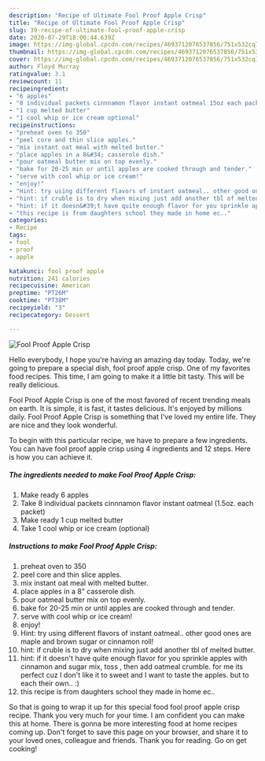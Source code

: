 ```yaml
---
description: "Recipe of Ultimate Fool Proof Apple Crisp"
title: "Recipe of Ultimate Fool Proof Apple Crisp"
slug: 39-recipe-of-ultimate-fool-proof-apple-crisp
date: 2020-07-29T18:00:44.639Z
image: https://img-global.cpcdn.com/recipes/4693712076537856/751x532cq70/fool-proof-apple-crisp-recipe-main-photo.jpg
thumbnail: https://img-global.cpcdn.com/recipes/4693712076537856/751x532cq70/fool-proof-apple-crisp-recipe-main-photo.jpg
cover: https://img-global.cpcdn.com/recipes/4693712076537856/751x532cq70/fool-proof-apple-crisp-recipe-main-photo.jpg
author: Floyd Murray
ratingvalue: 3.1
reviewcount: 11
recipeingredient:
- "6 apples"
- "8 individual packets cinnnamon flavor instant oatmeal 15oz each packet"
- "1 cup melted butter"
- "1 cool whip or ice cream optional"
recipeinstructions:
- "preheat oven to 350"
- "peel core and thin slice apples."
- "mix instant oat meal with melted butter."
- "place apples in a 8&#34; casserole dish."
- "pour oatmeal butter mix on top evenly."
- "bake for 20-25 min or until apples are cooked through and tender."
- "serve with cool whip or ice cream!"
- "enjoy!"
- "Hint: try using different flavors of instant oatmeal.. other good ones are maple and brown sugar or cinnamon roll!"
- "hint: if cruble is to dry when mixing just add another tbl of melted butter."
- "hint: if it doesn&#39;t have quite enough flavor for you sprinkle apples with cinnamon and sugar mix, toss , then add oatmeal crumble. for me its perfect cuz I don&#39;t like it to sweet and I want to taste the apples. but to each their own.. :)"
- "this recipe is from daughters school they made in home ec.."
categories:
- Recipe
tags:
- fool
- proof
- apple

katakunci: fool proof apple 
nutrition: 241 calories
recipecuisine: American
preptime: "PT26M"
cooktime: "PT38M"
recipeyield: "3"
recipecategory: Dessert

---
```



![Fool Proof Apple Crisp](https://img-global.cpcdn.com/recipes/4693712076537856/751x532cq70/fool-proof-apple-crisp-recipe-main-photo.jpg)

Hello everybody, I hope you're having an amazing day today. Today, we're going to prepare a special dish, fool proof apple crisp. One of my favorites food recipes. This time, I am going to make it a little bit tasty. This will be really delicious.



Fool Proof Apple Crisp is one of the most favored of recent trending meals on earth. It is simple, it is fast, it tastes delicious. It's enjoyed by millions daily. Fool Proof Apple Crisp is something that I've loved my entire life. They are nice and they look wonderful.


To begin with this particular recipe, we have to prepare a few ingredients. You can have fool proof apple crisp using 4 ingredients and 12 steps. Here is how you can achieve it.

##### The ingredients needed to make Fool Proof Apple Crisp:

1. Make ready 6 apples
1. Take 8 individual packets cinnnamon flavor instant oatmeal (1.5oz. each packet)
1. Make ready 1 cup melted butter
1. Take 1 cool whip or ice cream (optional)




##### Instructions to make Fool Proof Apple Crisp:

1. preheat oven to 350
1. peel core and thin slice apples.
1. mix instant oat meal with melted butter.
1. place apples in a 8&#34; casserole dish.
1. pour oatmeal butter mix on top evenly.
1. bake for 20-25 min or until apples are cooked through and tender.
1. serve with cool whip or ice cream!
1. enjoy!
1. Hint: try using different flavors of instant oatmeal.. other good ones are maple and brown sugar or cinnamon roll!
1. hint: if cruble is to dry when mixing just add another tbl of melted butter.
1. hint: if it doesn&#39;t have quite enough flavor for you sprinkle apples with cinnamon and sugar mix, toss , then add oatmeal crumble. for me its perfect cuz I don&#39;t like it to sweet and I want to taste the apples. but to each their own.. :)
1. this recipe is from daughters school they made in home ec..




So that is going to wrap it up for this special food fool proof apple crisp recipe. Thank you very much for your time. I am confident you can make this at home. There is gonna be more interesting food at home recipes coming up. Don't forget to save this page on your browser, and share it to your loved ones, colleague and friends. Thank you for reading. Go on get cooking!
